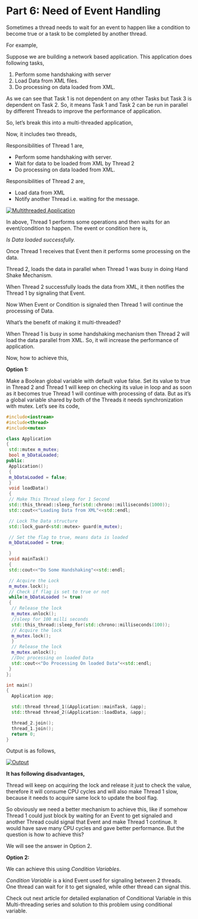 # Part 6: Need of Event Handling

Sometimes a thread needs to wait for an event to happen like a condition to become true or a task to be completed by another thread.

For example,

Suppose we are building a network based application. This application does following tasks,

1. Perform some handshaking with server
2. Load Data from XML files.
3. Do processing on data loaded from XML.

As we can see that Task 1 is not dependent on any other Tasks but Task 3 is dependent on Task 2. So, it means Task 1 and Task 2 can be run in parallel by different Threads to improve the performance of application.

So, let’s break this into a multi-threaded application,

Now, it includes two threads,

Responsibilities of Thread 1 are,

- Perform some handshaking with server.
- Wait for data to be loaded from XML by Thread 2
- Do processing on data loaded from XML.

Responsibilities of Thread 2 are,

- Load data from XML
- Notify another Thread i.e. waiting for the message.

[![Multithreaded Application](http://thispointer.com/wp-content/uploads/2015/06/first.png)](http://thispointer.com/wp-content/uploads/2015/06/first.png)

In above, Thread 1 performs some operations and then waits for an event/condition to happen. The event or condition here is,

*Is Data loaded successfully.*

Once Thread 1 receives that Event then it performs some processing on the data.

Thread 2, loads the data in parallel when Thread 1 was busy in doing Hand Shake Mechanism.

When Thread 2 successfully loads the data from XML, it then notifies the Thread 1 by signaling that Event.

Now When Event or Condition is signaled then Thread 1 will continue the processing of Data.

What’s the benefit of making it multi-threaded?

When Thread 1 is busy in some handshaking mechanism then Thread 2 will load the data parallel from XML. So, it will increase the performance of application.

Now, how to achieve this,

**Option 1:**

Make a Boolean global variable with default value false. Set its value to true in Thread 2 and Thread 1 will keep on checking its value in loop and as soon as it becomes true Thread 1 will continue with processing of data. But as it’s a global variable shared by both of the Threads it needs synchronization with mutex. Let’s see its code,

```c++
#include<iostream>
#include<thread>
#include<mutex>

class Application
{
 std::mutex m_mutex;
 bool m_bDataLoaded;
public:
 Application()
 {
 m_bDataLoaded = false;
 }
 void loadData()
 {
 // Make This Thread sleep for 1 Second
 std::this_thread::sleep_for(std::chrono::milliseconds(1000));
 std::cout<<"Loading Data from XML"<<std::endl;

 // Lock The Data structure
 std::lock_guard<std::mutex> guard(m_mutex);

 // Set the flag to true, means data is loaded
 m_bDataLoaded = true;

 }
 void mainTask()
 {
 std::cout<<"Do Some Handshaking"<<std::endl;

 // Acquire the Lock
 m_mutex.lock();
 // Check if flag is set to true or not
 while(m_bDataLoaded != true)
 {
  // Release the lock
  m_mutex.unlock();
  //sleep for 100 milli seconds
  std::this_thread::sleep_for(std::chrono::milliseconds(100));
  // Acquire the lock
  m_mutex.lock();
  }
  // Release the lock
  m_mutex.unlock();
  //Doc processing on loaded Data
  std::cout<<"Do Processing On loaded Data"<<std::endl;
 }
};

int main()
{
  Application app;

  std::thread thread_1(&Application::mainTask, &app);
  std::thread thread_2(&Application::loadData, &app);

  thread_2.join();
  thread_1.join();
  return 0;
}
```

Output is as follows,

[![Output](http://thispointer.com/wp-content/uploads/2015/06/second_output.png)](http://thispointer.com/wp-content/uploads/2015/06/second_output.png)

**It has following disadvantages,**

Thread will keep on acquiring the lock and release it just to check the value, therefore it will consume CPU cycles and will also make Thread 1 slow, because it needs to acquire same lock to update the bool flag.

So obviously we need a better mechanism to achieve this, like if somehow Thread 1 could just block by waiting for an Event to get signaled and another Thread could signal that Event and make Thread 1 continue. It would have save many CPU cycles and gave better performance. But the question is how to achieve this?

We will see the answer in Option 2.

**Option 2:**

We can achieve this using *Condition Variables*.

*Condition Variable* is a kind Event used for signaling between 2 threads. One thread can wait for it to get signaled, while other thread can signal this.

Check out next article for detailed explanation of Conditional Variable in this Multi-threading series and solution to this problem using conditional variable.
